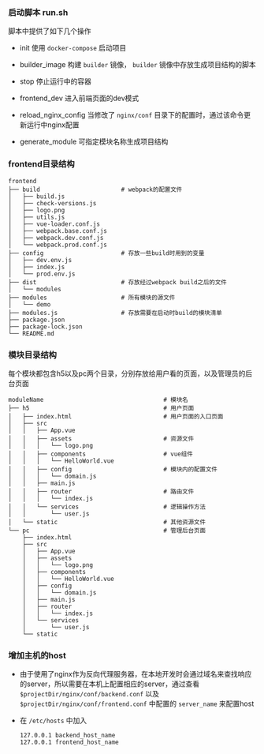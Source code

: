 ### 启动脚本 run.sh
脚本中提供了如下几个操作

* init 
    使用 `docker-compose` 启动项目

* builder_image 
    构建 `builder` 镜像， `builder` 镜像中存放生成项目结构的脚本

* stop 
    停止运行中的容器

* frontend_dev 
    进入前端页面的dev模式
    
* reload_nginx_config
    当修改了 `nginx/conf` 目录下的配置时，通过该命令更新运行中nginx配置

* generate_module
    可指定模块名称生成项目结构
    
### frontend目录结构

```
frontend
├── build                       # webpack的配置文件
│   ├── build.js
│   ├── check-versions.js
│   ├── logo.png
│   ├── utils.js
│   ├── vue-loader.conf.js
│   ├── webpack.base.conf.js
│   ├── webpack.dev.conf.js
│   └── webpack.prod.conf.js
├── config                      # 存放一些build时用到的变量
│   ├── dev.env.js
│   ├── index.js
│   └── prod.env.js
├── dist                        # 存放经过webpack build之后的文件
│   └── modules
├── modules                     # 所有模块的源文件
│   └── demo
├── modules.js                  # 存放需要在启动时build的模块清单
├── package.json
├── package-lock.json
└── README.md

```
    
### 模块目录结构

每个模块都包含h5以及pc两个目录，分别存放给用户看的页面，以及管理员的后台页面

```
moduleName                                  # 模块名
├── h5                                      # 用户页面
│   ├── index.html                          # 用户页面的入口页面
│   ├── src
│   │   ├── App.vue
│   │   ├── assets                          # 资源文件
│   │   │   └── logo.png
│   │   ├── components                      # vue组件
│   │   │   └── HelloWorld.vue
│   │   ├── config                          # 模块内的配置文件
│   │   │   └── domain.js
│   │   ├── main.js
│   │   ├── router                          # 路由文件
│   │   │   └── index.js
│   │   └── services                        # 逻辑操作方法
│   │       └── user.js
│   └── static                              # 其他资源文件
└── pc                                      # 管理后台页面
    ├── index.html
    ├── src
    │   ├── App.vue
    │   ├── assets
    │   │   └── logo.png
    │   ├── components
    │   │   └── HelloWorld.vue
    │   ├── config
    │   │   └── domain.js
    │   ├── main.js
    │   ├── router
    │   │   └── index.js
    │   └── services
    │       └── user.js
    └── static

```


### 增加主机的host

* 由于使用了nginx作为反向代理服务器，在本地开发时会通过域名来查找响应的server，所以需要在本机上配置相应的server，通过查看 `$projectDir/nginx/conf/backend.conf` 以及 `$projectDir/nginx/conf/frontend.conf` 中配置的 `server_name` 来配置host
* 在 `/etc/hosts` 中加入

    ```
    127.0.0.1 backend_host_name
    127.0.0.1 frontend_host_name
    ```
